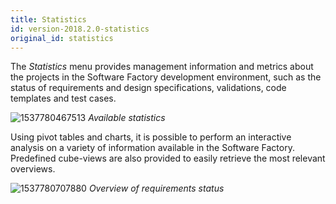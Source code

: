 ```yaml
---
title: Statistics
id: version-2018.2.0-statistics
original_id: statistics
---
```


The *Statistics* menu provides management information and metrics about the projects in the Software Factory development environment, such as the status of requirements and design specifications, validations, code templates and test cases.

![1537780467513](assets/sf/1537780467513.png)
*Available statistics*

Using pivot tables and charts, it is possible to perform an interactive analysis on a variety of information available in the Software Factory. Predefined cube-views are also provided to easily retrieve the most relevant overviews.

![1537780707880](assets/sf/1537780707880.png)
*Overview of requirements status*